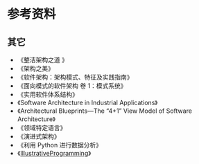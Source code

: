 # 参考资料

## 其它

* 《整洁架构之道 》
* 《架构之美》
* 《软件架构：架构模式、特征及实践指南》
* 《面向模式的软件架构 卷 1：模式系统》
* 《实用软件体系结构》
* 《Software Architecture in Industrial Applications》
* 《Architectural Blueprints—The “4+1” View Model of Software Architecture》
* 《领域特定语言》
* 《演进式架构》
* 《利用 Python 进行数据分析》
* 《[IllustrativeProgramming](https://martinfowler.com/bliki/IllustrativeProgramming.html)》
